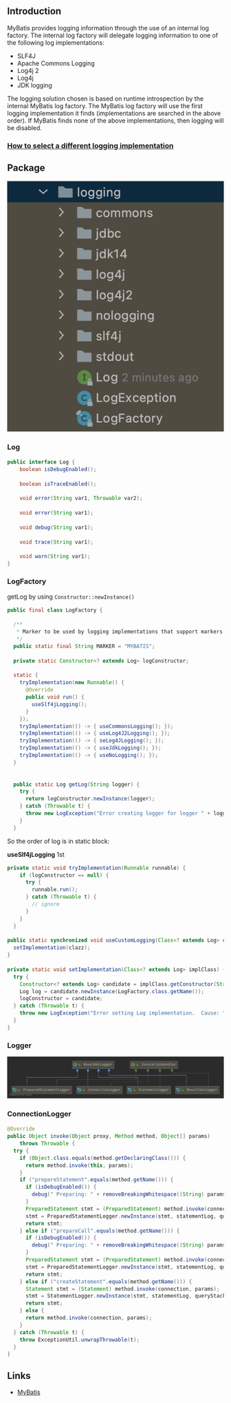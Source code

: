 ## Introduction

MyBatis provides logging information through the use of an internal log factory. 
The internal log factory will delegate logging information to one of the following log implementations:

- SLF4J
- Apache Commons Logging
- Log4j 2
- Log4j
- JDK logging

The logging solution chosen is based on runtime introspection by the internal MyBatis log factory. 
The MyBatis log factory will use the first logging implementation it finds (implementations are searched in the above order). 
If MyBatis finds none of the above implementations, then logging will be disabled.

### [How to select a different logging implementation ](https://mybatis.org/mybatis-3/logging.html)



## Package

![Logging](img/logging.png)



### Log

```java
public interface Log {
    boolean isDebugEnabled();

    boolean isTraceEnabled();

    void error(String var1, Throwable var2);

    void error(String var1);

    void debug(String var1);

    void trace(String var1);

    void warn(String var1);
}
```



### LogFactory

getLog by using `Constructor::newInstance()`

```java
public final class LogFactory {

  /**
   * Marker to be used by logging implementations that support markers
   */
  public static final String MARKER = "MYBATIS";

  private static Constructor<? extends Log> logConstructor;

  static {
    tryImplementation(new Runnable() {
      @Override
      public void run() {
        useSlf4jLogging();
      }
    });
    tryImplementation(() -> { useCommonsLogging(); });
    tryImplementation(() -> { useLog4J2Logging(); });
    tryImplementation(() -> { seLog4JLogging(); });
    tryImplementation(() -> { useJdkLogging(); });
    tryImplementation(() -> { useNoLogging(); });
  }
  
  
  public static Log getLog(String logger) {
    try {
      return logConstructor.newInstance(logger);
    } catch (Throwable t) {
      throw new LogException("Error creating logger for logger " + logger + ".  Cause: " + t, t);
    }
  }
```



So the order of log is in static block:

**useSlf4jLogging** 1st

```java
private static void tryImplementation(Runnable runnable) {
    if (logConstructor == null) {
      try {
        runnable.run();
      } catch (Throwable t) {
        // ignore
      }
    }
  }

public static synchronized void useCustomLogging(Class<? extends Log> clazz) {
  setImplementation(clazz);
}

private static void setImplementation(Class<? extends Log> implClass) {
  try {
    Constructor<? extends Log> candidate = implClass.getConstructor(String.class);
    Log log = candidate.newInstance(LogFactory.class.getName());
    logConstructor = candidate;
  } catch (Throwable t) {
    throw new LogException("Error setting Log implementation.  Cause: " + t, t);
  }
}
```



### Logger

![Logger](img/JdbcLogger.png)



### ConnectionLogger

```java
@Override
public Object invoke(Object proxy, Method method, Object[] params)
    throws Throwable {
  try {
    if (Object.class.equals(method.getDeclaringClass())) {
      return method.invoke(this, params);
    }    
    if ("prepareStatement".equals(method.getName())) {
      if (isDebugEnabled()) {
        debug(" Preparing: " + removeBreakingWhitespace((String) params[0]), true);
      }        
      PreparedStatement stmt = (PreparedStatement) method.invoke(connection, params);
      stmt = PreparedStatementLogger.newInstance(stmt, statementLog, queryStack);
      return stmt;
    } else if ("prepareCall".equals(method.getName())) {
      if (isDebugEnabled()) {
        debug(" Preparing: " + removeBreakingWhitespace((String) params[0]), true);
      }        
      PreparedStatement stmt = (PreparedStatement) method.invoke(connection, params);
      stmt = PreparedStatementLogger.newInstance(stmt, statementLog, queryStack);
      return stmt;
    } else if ("createStatement".equals(method.getName())) {
      Statement stmt = (Statement) method.invoke(connection, params);
      stmt = StatementLogger.newInstance(stmt, statementLog, queryStack);
      return stmt;
    } else {
      return method.invoke(connection, params);
    }
  } catch (Throwable t) {
    throw ExceptionUtil.unwrapThrowable(t);
  }
}
```


## Links

- [MyBatis](/docs/CS/Java/MyBatis/MyBatis.md)